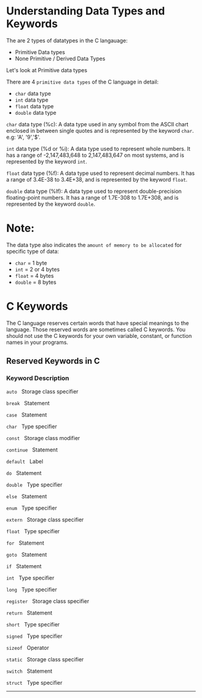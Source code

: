 # Understanding Data Types and Keywords

The are 2 types of datatypes in the C langauage:
- Primitive Data types 
- None Primitive / Derived Data Types


Let's look at Primitive data types

There are 4 `primitive data types` of the C language in detail:

- `char` data type
- `int` data type
- `float` data type
- `double` data type 


`char` data type (%c): A data type used in any symbol from the ASCII chart enclosed in between single quotes and is represented by the keyword `char`. e.g: 'A', '9','$'.

`int` data type (%d or %i): A data type used to represent whole numbers. It has a range of -2,147,483,648 to 2,147,483,647 on most systems, and is represented by the keyword `int`. 

`float` data type (%f): A data type used to represent decimal numbers. It has a range of 3.4E-38 to 3.4E+38, and is represented by the keyword `float`.

`double` data type (%lf): A data type used to represent double-precision floating-point numbers. It has a range of 1.7E-308 to 1.7E+308, and is represented by the keyword `double`.

# Note:

The data type also indicates the  `amount of memory to be allocated` for specific type of data: 
- `char` = 1 byte
- `int` = 2 or 4 bytes
- `float` = 4 bytes
- `double` = 8 bytes 


#   C Keywords

The C language reserves certain words that have special meanings to the language. 
Those reserved words are sometimes called C keywords. 
You should not use the C keywords for your own variable, constant, or function names in your programs. 

##      Reserved Keywords in C

###  Keyword      Description 
`auto`       &#160;       Storage class specifier

`break`      &#160;     Statement              

`case`       &#160;     Statement              

`char`       &#160;     Type specifier

`const`      &#160;     Storage class modifier

`continue`   &#160;     Statement

`default`     &#160;    Label

`do`          &#160;    Statement

`double`      &#160;    Type specifier

`else`        &#160;    Statement

`enum`         &#160;   Type specifier

`extern`       &#160;   Storage class specifier

`float`       &#160;    Type specifier

`for`         &#160;    Statement

`goto`        &#160;    Statement

`if`          &#160;    Statement

`int`         &#160;    Type specifier

`long`        &#160;    Type specifier

`register`    &#160;    Storage class specifier

`return`      &#160;    Statement

`short`       &#160;    Type specifier

`signed`      &#160;    Type specifier

`sizeof`      &#160;    Operator

`static`       &#160;   Storage class specifier

`switch`       &#160;   Statement

`struct`       &#160;   Type specifier



---- 
 
